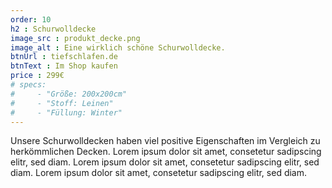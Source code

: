 ```yaml
---
order: 10
h2 : Schurwolldecke
image_src : produkt_decke.png
image_alt : Eine wirklich schöne Schurwolldecke.
btnUrl : tiefschlafen.de
btnText : Im Shop kaufen
price : 299€
# specs:
#     - "Größe: 200x200cm"
#     - "Stoff: Leinen"
#     - "Füllung: Winter"
---
```

Unsere Schurwolldecken haben viel positive Eigenschaften im Vergleich zu herkömmlichen Decken.
Lorem ipsum dolor sit amet, consetetur sadipscing elitr, sed diam.
Lorem ipsum dolor sit amet, consetetur sadipscing elitr, sed diam.
Lorem ipsum dolor sit amet, consetetur sadipscing elitr, sed diam.